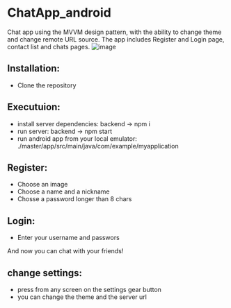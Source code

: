 # ChatApp_android
Chat app using the MVVM design pattern, with the ability to change theme and change remote URL source.
The app includes Register and Login page, contact list and chats pages.
![image](https://github.com/orspiegel/ChatApp_android/assets/71634031/5f4a7af0-c582-49d3-8817-c2f936397425)

## Installation:
- Clone the repository
## Executuion:
- install server dependencies: backend -> npm i
- run server: backend -> npm start
- run android app from your local emulator: ./master/app/src/main/java/com/example/myapplication
## Register:
- Choose an image
- Choose a name and a nickname
- Chosse a password longer than 8 chars
## Login:
- Enter your username and passwors

And now you can chat with your friends!

## change settings:
- press from any screen on the settings gear button
- you can change the theme and the server url
